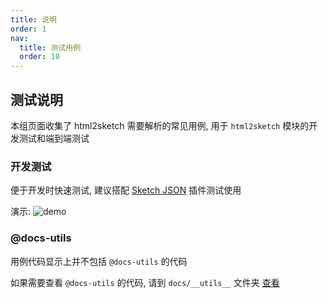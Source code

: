 ```yaml
---
title: 说明
order: 1
nav:
  title: 测试用例
  order: 10
---
```


## 测试说明

本组页面收集了 html2sketch 需要解析的常见用例, 用于 `html2sketch` 模块的开发测试和端到端测试

### 开发测试

便于开发时快速测试, 建议搭配 [Sketch JSON](https://github.com/arvinxx/sketch-json) 插件测试使用

演示: ![demo](https://gw.alipayobjects.com/zos/antfincdn/TrL5ejOKSE/demo.gif)

### @docs-utils

用例代码显示上并不包括 `@docs-utils` 的代码

如果需要查看 `@docs-utils` 的代码, 请到 `docs/__utils__` 文件夹 [查看](https://github.com/ant-design/html2sketch/tree/master/docs/__utils__)

